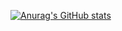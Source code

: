 

[![Anurag's GitHub stats](https://github-readme-stats.vercel.app/api?username=eric2788&show_icons=true&theme=radical)](https://github.com/anuraghazra/github-readme-stats)


